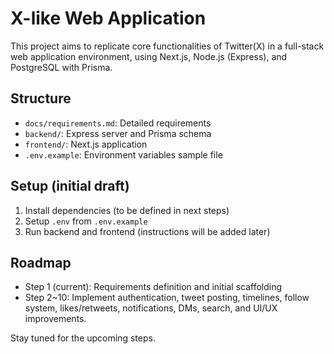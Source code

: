 # X-like Web Application

This project aims to replicate core functionalities of Twitter(X) in a full-stack web application environment, using Next.js, Node.js (Express), and PostgreSQL with Prisma.

## Structure

- `docs/requirements.md`: Detailed requirements
- `backend/`: Express server and Prisma schema
- `frontend/`: Next.js application
- `.env.example`: Environment variables sample file

## Setup (initial draft)

1. Install dependencies (to be defined in next steps)
2. Setup `.env` from `.env.example`
3. Run backend and frontend (instructions will be added later)

## Roadmap

- Step 1 (current): Requirements definition and initial scaffolding
- Step 2~10: Implement authentication, tweet posting, timelines, follow system, likes/retweets, notifications, DMs, search, and UI/UX improvements.

Stay tuned for the upcoming steps.

